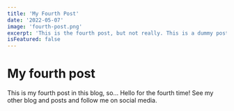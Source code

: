 ```yaml
---
title: 'My Fourth Post'
date: '2022-05-07'
image: 'fourth-post.png'
excerpt: 'This is the fourth post, but not really. This is a dummy post.'
isFeatured: false
---
```


# My fourth post

This is my fourth post in this blog, so... Hello for the fourth time!
See my other blog and posts and follow me on social media.
